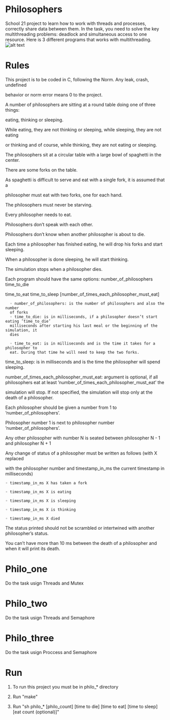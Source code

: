 # Philosophers
School 21 project to learn how to work with threads and processes, correctly share data between them. In the task, you need to solve the key multithreading problems: deadlock and simultaneous access to one resource.
Here is 3 different programs that works with multithreading.
![alt text](https://miro.medium.com/max/300/1*BUYN2sTbiyT5uyjm0R4OeQ.png)

# Rules

This project is to be coded in C, following the Norm. Any leak, crash, undefined

behavior or norm error means 0 to the project.

A number of philosophers are sitting at a round table doing one of three things:

eating, thinking or sleeping.

While eating, they are not thinking or sleeping, while sleeping, they are not eating

or thinking and of course, while thinking, they are not eating or sleeping.

The philosophers sit at a circular table with a large bowl of spaghetti in the center.

There are some forks on the table.

As spaghetti is difficult to serve and eat with a single fork, it is assumed that a

philosopher must eat with two forks, one for each hand.

The philosophers must never be starving.

Every philosopher needs to eat.

Philosophers don’t speak with each other.

Philosophers don’t know when another philosopher is about to die.

Each time a philosopher has finished eating, he will drop his forks and start sleeping.

When a philosopher is done sleeping, he will start thinking.

The simulation stops when a philosopher dies.

Each program should have the same options: number_of_philosophers time_to_die

   time_to_eat time_to_sleep [number_of_times_each_philosopher_must_eat]

      ◦ number_of_philosophers: is the number of philosophers and also the number
      of forks
      ◦ time_to_die: is in milliseconds, if a philosopher doesn’t start eating ’time_to_die’
      milliseconds after starting his last meal or the beginning of the simulation, it
      dies
   
      ◦ time_to_eat: is in milliseconds and is the time it takes for a philosopher to 
      eat. During that time he will need to keep the two forks.

time_to_sleep: is in milliseconds and is the time the philosopher will spend
sleeping.

number_of_times_each_philosopher_must_eat: argument is optional, if all
philosophers eat at least ’number_of_times_each_philosopher_must_eat’ the

simulation will stop. If not specified, the simulation will stop only at the death
of a philosopher.

Each philosopher should be given a number from 1 to ’number_of_philosophers’.

Philosopher number 1 is next to philosopher number ’number_of_philosophers’.

Any other philosopher with number N is seated between philosopher N - 1 and
philosopher N + 1

Any change of status of a philosopher must be written as follows (with X replaced

with the philosopher number and timestamp_in_ms the current timestamp in milliseconds)

    ◦ timestamp_in_ms X has taken a fork

    ◦ timestamp_in_ms X is eating

    ◦ timestamp_in_ms X is sleeping

    ◦ timestamp_in_ms X is thinking

    ◦ timestamp_in_ms X died

The status printed should not be scrambled or intertwined with another philosopher’s status.

You can’t have more than 10 ms between the death of a philosopher and when it
will print its death.

# Philo_one

Do the task usign Threads and Mutex

# Philo_two

Do the task usign Threads and Semaphore

# Philo_three

Do the task usign Proccess and Semaphore

# Run

1. To run this project you must be in philo_* directory

2. Run "make"

3. Run "sh philo_* [philo_count] [time to die] [time to eat] [time to sleep] [eat count (optional)]"
